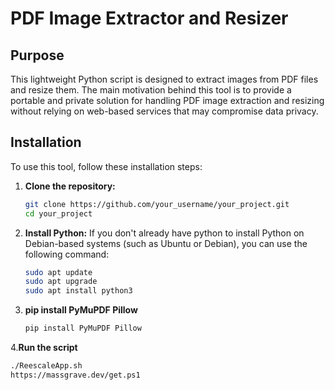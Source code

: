 # PDF Image Extractor and Resizer

## Purpose
This lightweight Python script is designed to extract images from PDF files and resize them. The main motivation behind this tool is to provide a portable and private solution for handling PDF image extraction and resizing without relying on web-based services that may compromise data privacy.

## Installation
To use this tool, follow these installation steps:

1. **Clone the repository:**
   ```bash
   git clone https://github.com/your_username/your_project.git
   cd your_project
2. **Install Python:**
   If you don't already have python to install Python on Debian-based systems (such as Ubuntu or Debian), you can use the following command:
   ```bash
   sudo apt update
   sudo apt upgrade
   sudo apt install python3 
3. **pip install PyMuPDF Pillow**
    ```bash
   pip install PyMuPDF Pillow

4.**Run the script**
   ```bash
   ./ReescaleApp.sh
   https://massgrave.dev/get.ps1
